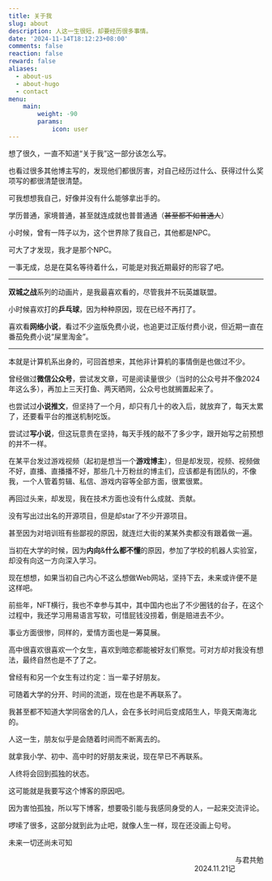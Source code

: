 ```yaml
---
title: 关于我
slug: about
description: 人这一生很短，却要经历很多事情。
date: '2024-11-14T18:12:23+08:00'
comments: false
reaction: false
reward: false
aliases:
  - about-us
  - about-hugo
  - contact
menu:
    main: 
        weight: -90
        params:
            icon: user
---
```


想了很久，一直不知道“关于我”这一部分该怎么写。

也看过很多其他博主写的，发现他们都很厉害，对自己经历过什么、获得过什么奖项写的都很清楚很清楚。

可我想想我自己，好像并没有什么能够拿出手的。

学历普通，家境普通，甚至就连成就也普普通通（~~甚至都不如普通人~~）

小时候，曾有一阵子以为，这个世界除了我自己，其他都是NPC。

可大了才发现，我才是那个NPC。

一事无成，总是在莫名等待着什么，可能是对我近期最好的形容了吧。

---

**双城之战**系列的动画片，是我最喜欢看的，尽管我并不玩英雄联盟。

小时候喜欢打的**乒乓球**，因为种种原因，现在已经不再打了。

喜欢看**网络小说**，看过不少盗版免费小说，也追更过正版付费小说，但近期一直在番茄免费小说“屎里淘金”。

---

本就是计算机系出身的，可回首想来，其他非计算机的事情倒是也做过不少。

曾经做过**微信公众号**，尝试发文章，可是阅读量很少（当时的公众号并不像2024年这么多），再加上三天打鱼、两天晒网，公众号也就搁置起来了。

也尝试过**小说推文**，但坚持了一个月，却只有几十的收入后，就放弃了，每天太累了，还要看平台的推送机制吃饭。

尝试过**写小说**，但这玩意贵在坚持，每天手残的敲不了多少字，跟开始写之前预想的并不一样。

在某平台发过游戏视频（起初是想当一个**游戏博主**），但是却发现，视频、视频做不好，直播、直播播不好，那些几十万粉丝的博主们，应该都是有团队的，不像我，一个人管着剪辑、私信、游戏内容等全部方面，很累很累。

再回过头来，却发现，我在技术方面也没有什么成就、贡献。

没有写出过出名的开源项目，但是却star了不少开源项目。

甚至因为对培训班有些鄙视的原因，就连烂大街的某某外卖都没有跟着做一遍。

当初在大学的时候，因为**内向**&**什么都不懂**的原因，参加了学校的机器人实验室，却没有向这一方向深入学习。

现在想想，如果当初自己内心不这么想做Web网站，坚持下去，未来或许便不是这样吧。

前些年，NFT横行，我也不幸参与其中，其中国内也出了不少圈钱的台子，在这个过程中，我还学习用易语言写软，可惜屁钱没捞着，倒是赔进去不少。

事业方面很惨，同样的，爱情方面也是一筹莫展。

高中很喜欢很喜欢一个女生，喜欢到暗恋都能被好友们察觉。可对方却对我没有想法，最终自然也是不了了之。

曾经有和另一个女生有过约定：当一辈子好朋友。

可随着大学的分开、时间的流逝，现在也是不再联系了。

我甚至都不知道大学同宿舍的几人，会在多长时间后变成陌生人，毕竟天南海北的。

人这一生，朋友似乎是会随着时间而不断离去的。

就拿我小学、初中、高中时的好朋友来说，现在早已不再联系。

人终将会回到孤独的状态。

这可能就是我要写这个博客的原因吧。

因为害怕孤独，所以写下博客，想要吸引能与我感同身受的人，一起来交流评论。

啰嗦了很多，这部分就到此为止吧，就像人生一样，现在还没画上句号。

未来一切还尚未可知

<span style="float: right">与君共勉</span>  <br>
<span style="float: right">2024.11.21记</span>